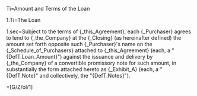 Ti=Amount and Terms of the Loan

1.Ti=The Loan

1.sec=Subject to the terms of {_this_Agreement}, each {_Purchaser} agrees to lend to {_the_Company} at the {_Closing} (as hereinafter defined) the amount set forth opposite such {_Purchaser}'s name on the {_Schedule_of_Purchasers} attached to {_this_Agreement} (each, a "{DefT.Loan_Amount}") against the issuance and delivery by {_the_Company} of a convertible promissory note for such amount, in substantially the form attached hereto as {_Exhibit_A} (each, a "{DefT.Note}" and collectively, the "{DefT.Notes}").  

=[G/Z/ol/1]
